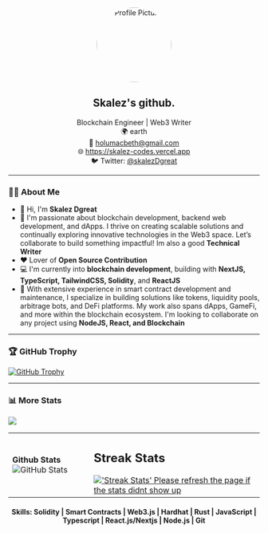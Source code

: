 <!-- Profile Header -->
<div align="center">
  <img src="https://via.placeholder.com/150" alt="Profile Picture" width="150" style="border-radius: 50%;"/>
  <h2>Skalez's github.</h2>
  <p>
    Blockchain Engineer | Web3 Writer  
    <br/>
    🌍 earth
    <br/>
    📧 <a href="mailto:holumacbeth@gmail.com">holumacbeth@gmail.com</a>  
    <br/>
    🌐 <a href="https://skalez-codes.vercel.app">https://skalez-codes.vercel.app</a>  
    <br/>
    🐦 Twitter: <a href="https://twitter.com/skalezDgreat">@skalezDgreat</a>
  </p>
</div>

---

<!-- About Section -->
### 🙋‍♂️ About Me

- 👋 Hi, I'm **Skalez Dgreat**
- 👀 I'm passionate about blockchain development, backend web development, and dApps. I thrive on creating scalable solutions and continually exploring innovative technologies in the Web3 space. Let’s collaborate to build something impactful! Im also a good **Technical Writer**
- ❤️ Lover of **Open Source Contribution**
- 💻 I'm currently into **blockchain development**, building with **NextJS, TypeScript, TailwindCSS, Solidity**, and **ReactJS**
- 🌱 With extensive experience in smart contract development and maintenance, I specialize in building solutions like tokens, liquidity pools, arbitrage bots, and DeFi platforms. My work also spans dApps, GameFi, and more within the blockchain ecosystem. I'm looking to collaborate on any project using **NodeJS, React, and Blockchain**

---

<!-- Trophy Section -->
### 🏆 GitHub Trophy

<a href="https://skalez-codes.vercel.app">
  <img src="https://github-profile-trophy.vercel.app/?username=SKALEZ-A&theme=gruvbox" alt="GitHub Trophy"/>
  <!-- <img src="https://github-profile-trophy.vercel.app/?username=skalez-a&theme=darkhub&margin-w=15&margin-h=15&column=7" alt="GitHub Trophy"/> -->
</a>

---

<!-- Stats Section -->
### 📊 More Stats

  ![](https://komarev.com/ghpvc/?username=skalez-a&color=green) <br />

<div align="center">


  <table>
    <tr>
      <td>
      
**Github Stats**
        <img src="https://github-readme-stats-anuraghazra1.vercel.app/api?username=skalez-a&show_icons=true" alt="GitHub Stats"/>
      </td>
      <td>

 ## Streak Stats

<a href="https://skalez-a.github.io">
<img alt="'Streak Stats' Please refresh the page if the stats didnt show up" src="https://github-readme-streak-stats.herokuapp.com/?user=skalez-a&theme=dark">
</a>
 </td>
    </tr>
  </table>

  <h4>
  Skills: Solidity | Smart Contracts | Web3.js | Hardhat | Rust | JavaScript | Typescript | React.js/Nextjs | Node.js | Git
  </h4>
</div>